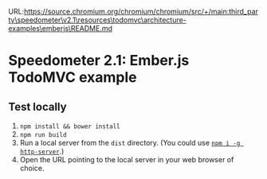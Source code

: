 URL:https://source.chromium.org/chromium/chromium/src/+/main:third_party\speedometer\v2.1\resources\todomvc\architecture-examples\emberjs\README.md
# Speedometer 2.1: Ember.js TodoMVC example

## Test locally

1. `npm install && bower install`
2. `npm run build`
3. Run a local server from the `dist` directory. (You could use [`npm i -g http-server`](https://github.com/indexzero/http-server).)
4. Open the URL pointing to the local server in your web browser of choice.
